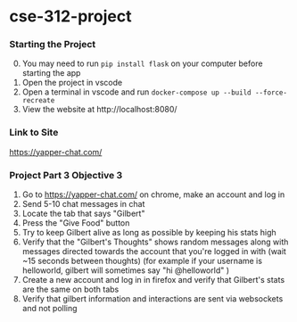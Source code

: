 # cse-312-project

### Starting the Project
0. You may need to run `pip install flask` on your computer before starting the app
1. Open the project in vscode
2. Open a terminal in vscode and run `docker-compose up --build --force-recreate`
3. View the website at http://localhost:8080/

### Link to Site
https://yapper-chat.com/

### Project Part 3 Objective 3
1. Go to https://yapper-chat.com/ on chrome, make an account and log in
2. Send 5-10 chat messages in chat
3. Locate the tab that says "Gilbert"
4. Press the "Give Food" button
5. Try to keep Gilbert alive as long as possible by keeping his stats high
6. Verify that the "Gilbert's Thoughts" shows random messages along with messages directed towards the account that you're logged in with (wait ~15 seconds between thoughts) (for example if your username is helloworld, gilbert will sometimes say "hi @helloworld" )
7. Create a new account and log in in firefox and verify that Gilbert's stats are the same on both tabs
8. Verify that gilbert information and interactions are sent via websockets and not polling
